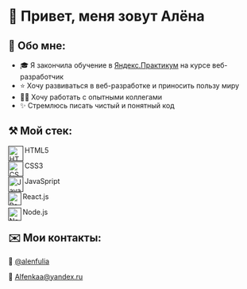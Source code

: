 # 👋 Привет, меня зовут Алёна
## 🚀 Обо мне:
* 🎓 Я закончила обучение в [Яндекс.Практикум](https://practicum.yandex.ru/) на курсе веб-разработчик
* ⭐️ Хочу развиваться в веб-разработке и приносить пользу миру
* 👨‍🏫 Хочу работать с опытными коллегами
* ✨ Стремлюсь писать чистый и понятный код

## ⚒ Мой стек:
[<img src="https://cdn-icons-png.flaticon.com/512/888/888859.png" align="left" width="30" alt="HTML5">]()HTML5


[<img src="https://cdn-icons-png.flaticon.com/512/919/919826.png" align="left" width="30" alt="CSS3">]()CSS3


[<img src="https://cdn-icons-png.flaticon.com/512/5968/5968292.png" align="left" width="30" alt="JavaSpript">]()JavaSpript


[<img src="https://cdn-icons-png.flaticon.com/512/1126/1126012.png" align="left" width="26" alt="React.js">]()React.js


[<img src="https://cdn-icons-png.flaticon.com/512/5968/5968322.png" align="left" width="26" alt="Node.js">]()Node.js

## ✉️ Мои контакты:

 📱 [@alenfulia](https://t.me/alenfulia)

📧 Alfenkaa@yandex.ru
